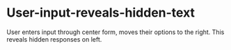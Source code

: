 User-input-reveals-hidden-text
==============================

User enters input through center form, moves their options to the right. This reveals hidden responses on left.
